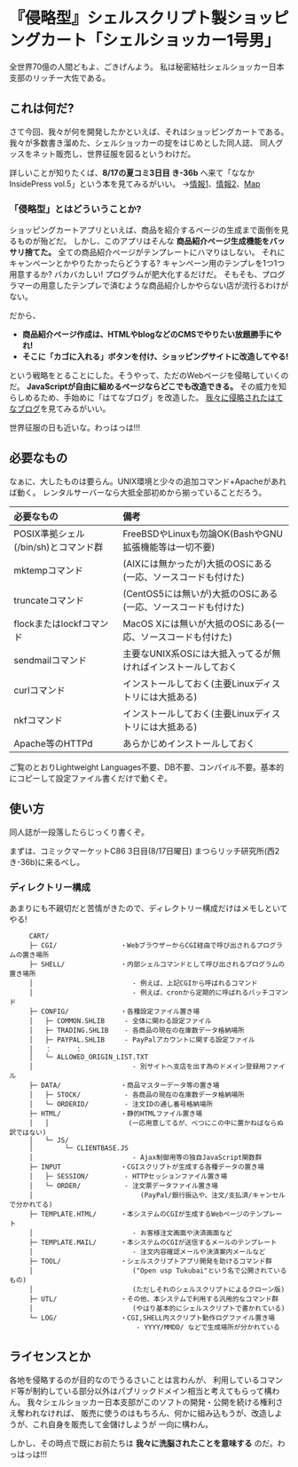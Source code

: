 # 『侵略型』シェルスクリプト製ショッピングカート「シェルショッカー1号男」

全世界70億の人間どもよ、ごきげんよう。
私は秘密結社シェルショッカー日本支部のリッチー大佐である。

## これは何だ?

さて今回、我々が何を開発したかといえば、それはショッピングカートである。
我々が多数書き溜めた、シェルショッカーの掟をはじめとした同人誌、
同人グッスをネット販売し、世界征服を図るというわけだ。

詳しいことが知りたくば、**8/17の夏コミ3日目 き-36b** へ来て「ななかInsidePress vol.5」という本を見てみるがいい。
→[情報1](https://sites.google.com/site/dai7sec/)、[情報2](http://richlab.org/coterie/7kaip05.html)、[Map](http://twitcmap.jp/?id=0086-3-KIh-36-b)

### 「侵略型」とはどういうことか?

ショッピングカートアプリといえば、商品を紹介するページの生成まで面倒を見るものが殆どだ。
しかし、このアプリはそんな **商品紹介ページ生成機能をバッサリ捨てた。**
全ての商品紹介ページがテンプレートにハマりはしない。
それにキャンペーンとかやりたかったらどうする? キャンペーン用のテンプレを1つ1つ用意するか?
バカバカしい! プログラムが肥大化するだけだ。
そもそも、プログラマーの用意したテンプレで済むような商品紹介しかやらない店が流行るわけがない。

だから、

* **商品紹介ページ作成は、HTMLやblogなどのCMSでやりたい放題勝手にやれ!**
* **そこに「カゴに入れる」ボタンを付け、ショッピングサイトに改造してやる!**

という戦略をとることにした。そうやって、ただのWebページを侵略していくのだ。
**JavaScriptが自由に組めるページならどこでも改造できる。**
その威力を知らしめるため、手始めに「はてなブログ」を改造した。
[我々に侵略されたはてなブログ](http://richlab.hatenablog.com/entry/2014/07/20/171019)を見てみるがいい。

世界征服の日も近いな。わっはっは!!!


## 必要なもの

なぁに、大したものは要らん。UNIX環境と少々の追加コマンド+Apacheがあれば動く。
レンタルサーバーなら大抵全部初めから揃っていることだろう。

| 必要なもの                           | 備考                                                          |
|:-------------------------------------|:--------------------------------------------------------------|
| POSIX準拠シェル(/bin/sh)とコマンド群 | FreeBSDやLinuxも勿論OK(BashやGNU拡張機能等は一切不要)         |
| mktempコマンド                       | (AIXには無かったが)大抵のOSにある(一応、ソースコードも付けた) |
| truncateコマンド                     | (CentOS5には無いが)大抵のOSにある(一応、ソースコードも付けた) |
| flockまたはlockfコマンド             | MacOS Xには無いが大抵のOSにある(一応、ソースコードも付けた)   |
| sendmailコマンド                     | 主要なUNIX系OSには大抵入ってるが無ければインストールしておく  |
| curlコマンド                         | インストールしておく(主要Linuxディストリには大抵ある)         |
| nkfコマンド                          | インストールしておく(主要Linuxディストリには大抵ある)         |
| Apache等のHTTPd                      | あらかじめインストールしておく                                |

ご覧のとおりLightweight Languages不要、DB不要、コンパイル不要。基本的にコピーして設定ファイル書くだけで動くぞ。

## 使い方

同人誌が一段落したらじっくり書くぞ。

まずは、コミックマーケットC86 3日目(8/17日曜日) まつらリッチ研究所(西2 き-36b)に来るべし。

### ディレクトリー構成

あまりにも不親切だと苦情がきたので、ディレクトリー構成だけはメモしといてやる!

```text:ディレクトリー構成
     CART/
     ├─ CGI/                ・WebブラウザーからCGI経由で呼び出されるプログラムの置き場所
     ├─ SHELL/              ・内部シェルコマンドとして呼び出されるプログラムの置き場所
     │                         - 例えば、上記CGIから呼ばれるコマンド
     │                         - 例えば、cronから定期的に呼ばれるバッチコマンド
     ├─ CONFIG/             ・各種設定ファイル置き場
     │   ├─ COMMON.SHLIB     - 全体に関わる設定ファイル
     │   ├─ TRADING.SHLIB    - 各商品の現在の在庫数データ格納場所
     │   ├─ PAYPAL.SHLIB     - PayPalアカウントに関する設定ファイル
     │   ：      ：
     │   └─ ALLOWED_ORIGIN_LIST.TXT
     │                         - 別サイトへ支店を出す為のドメイン登録用ファイル
     ├─ DATA/               ・商品マスターデータ等の置き場
     │   ├─ STOCK/           - 各商品の現在の在庫数データ格納場所
     │   └─ ORDERID/         - 注文IDの通し番号格納場所
     ├─ HTML/               ・静的HTMLファイル置き場
     │   │                    (一応用意してるが、べつにこの中に置かねばならぬ訳ではない)
     │   └─ JS/
     │        └─ CLIENTBASE.JS
     │                         - Ajax制御用等の独自JavaScript関数群
     ├─ INPUT               ・CGIスクリプトが生成する各種データの置き場
     │   ├─ SESSION/         - HTTPセッションファイル置き場
     │   └─ ORDER/           - 注文票データファイル置き場
     │                           (PayPal/銀行振込や、注文/支払済/キャンセルで分かれてる)
     ├─ TEMPLATE.HTML/      ・本システムのCGIが生成するWebページのテンプレート
     │                         - お客様注文画面や決済画面など
     ├─ TEMPLATE.MAIL/      ・本システムのCGIが送信するメールのテンプレート
     │                         - 注文内容確認メールや決済案内メールなど
     ├─ TOOL/               ・シェルスクリプトアプリ開発を助けるコマンド群
     │                         ("Open usp Tukubai"という名で公開されているもの)
     │                         (ただしそれのシェルスクリプトによるクローン版)
     ├─ UTL/                ・その他、本システムで利用する汎用的なコマンド群
     │                         (やはり基本的にシェルスクリプトで書かれている)
     └─ LOG/                ・CGI,SHELL内スクリプト動作ログファイル置き場
                                - YYYY/MMDD/ などで生成場所が分かれている
```

## ライセンスとか

各地を侵略するのが目的なのでうるさいことは言わんが、
利用しているコマンド等が制約している部分以外はパブリックドメイン相当と考えてもらって構わん。
我々シェルショッカー日本支部がこのソフトの開発・公開を続ける権利さえ奪われなければ、
販売に使うのはもちろん、何かに組み込もうが、改造しようが、これ自身を販売して金儲けしようが
一向に構わん。

しかし、その時点で既にお前たちは **我々に洗脳されたことを意味する** のだ。わっはっは!!!
